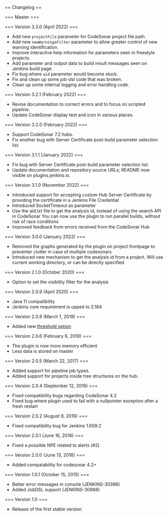 == Changelog ==

=== Master ===

=== Version 3.3.0 (April 2022) ===

* Add new `projectFile` parameter for CodeSonar project file path.
* Add new `newWarningsFilter` parameter to allow greater control of new warning identification.
* Improve interactive help information for parameters seen in freestyle projects.
* Add parameter and output data to build result messages seen on Jenkins build page.
* Fix bug where `aid` parameter would become stuck.
* Fix and clean up some job-dsl code that was broken.
* Clean up some internal logging and error handling code.

=== Version 3.2.1 (February 2022) ===

* Revise documentation to correct errors and to focus on scripted pipeline.
* Update CodeSonar display text and icon in various places.

=== Version 3.2.0 (February 2022) ===

* Support CodeSonar 7.2 hubs.
* Fix another bug with Server Certificate post-build parameter selection list.

=== Version 3.1.1 (January 2022) ===

* Fix bug with Server Certificate post-build parameter selection list.
* Update documentation and repository source URLs; README now visible on plugins.jenkins.io.

=== Version 3.1.0 (November 2022) ===

* Introduced support for accepting custom Hub Server Certificate by providing the certificate in a Jenkins File Credential
* Introduced SocketTimeout as parameter
* Use the aid.txt file to get the analysis id, instead of using the search API in CodeSonar
  You can now use the plugin to run parallel builds, without risk of race conditions
* Improved feedback from errors received from the CodeSonar Hub

=== Version 3.0.0 (January 2022) ===

* Removed the graphs generated by the plugin on project frontpage to preventer clutter in case of multiple codesonars
* Introduced new mechanism to get the analysis id from a project. Will use current working directory, or can be directly specified

=== Version 2.1.0 (October 2020) ===

* Option to set the visibility filter for the analysis

=== Version 2.0.9 (April 2020) === 

* Java 11 compatibility
* Jenkins core requirement is upped to 2.164

=== Version 2.0.8 (March 1, 2019) ===

* Added new [threshold option](https://github.com/Praqma/codesonar-plugin/issues/51)

=== Version 2.0.6 (February 6, 2018) ===

* The plugin is now more memory efficient
* Less data is stored on master 

=== Version 2.0.5 (March 22, 2017) ===

* Added support for pipeline job types.
* Added support for projects inside tree structures on the hub.

=== Version 2.0.4 (September 12, 2016) ===

* Fixed compatibility bugs regarding CodeSonar 4.2
* Fixed bug where plugin used to fail with a nullpointer exception after a fresh restart

=== Version 2.0.2 (August 9, 2016) ===

* Fixed compatibility bug for Jenkins 1.609.2

=== Version 2.0.1 (June 16, 2016) ===

* Fixed a possible NPE related to alerts (#2)

=== Version 2.0.0 (June 13, 2016) ===

* Added compatability for codesonar 4.2+

=== Version 1.0.1 (October 15, 2015) ===

* Better error messages in console (JENKINS-30386)
* Added JobDSL support (JENKINS-30888)

=== Version 1.0 ===

* Release of the first stable version
